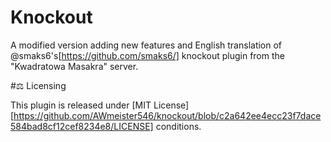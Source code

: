 # Knockout

A modified version adding new features and English translation of @smaks6's[https://github.com/smaks6/] knockout plugin from the "Kwadratowa Masakra" server.

#⚖️ Licensing

This plugin is released under [MIT License][https://github.com/AWmeister546/knockout/blob/c2a642ee4ecc23f7dace584bad8cf12cef8234e8/LICENSE] conditions.
